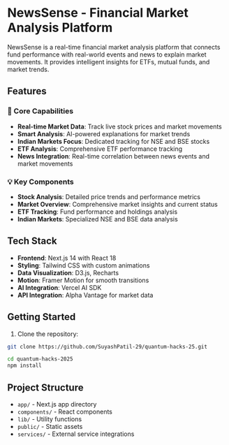 # NewsSense - Financial Market Analysis Platform

NewsSense is a real-time financial market analysis platform that connects fund performance with real-world events and news to explain market movements. It provides intelligent insights for ETFs, mutual funds, and market trends.

## Features

### 🚀 Core Capabilities

- **Real-time Market Data**: Track live stock prices and market movements
- **Smart Analysis**: AI-powered explanations for market trends
- **Indian Markets Focus**: Dedicated tracking for NSE and BSE stocks
- **ETF Analysis**: Comprehensive ETF performance tracking
- **News Integration**: Real-time correlation between news events and market movements

### 💡 Key Components

- **Stock Analysis**: Detailed price trends and performance metrics
- **Market Overview**: Comprehensive market insights and current status
- **ETF Tracking**: Fund performance and holdings analysis
- **Indian Markets**: Specialized NSE and BSE data analysis

## Tech Stack

- **Frontend**: Next.js 14 with React 18
- **Styling**: Tailwind CSS with custom animations
- **Data Visualization**: D3.js, Recharts
- **Motion**: Framer Motion for smooth transitions
- **AI Integration**: Vercel AI SDK
- **API Integration**: Alpha Vantage for market data

## Getting Started

1. Clone the repository:

```bash
git clone https://github.com/SuyashPatil-29/quantum-hacks-25.git

cd quantum-hacks-2025
npm install
```

## Project Structure

- `app/` - Next.js app directory
- `components/` - React components
- `lib/` - Utility functions
- `public/` - Static assets
- `services/` - External service integrations
